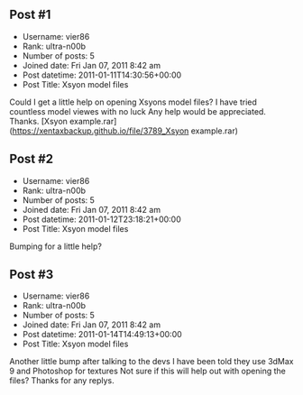 ## Post #1
- Username: vier86
- Rank: ultra-n00b
- Number of posts: 5
- Joined date: Fri Jan 07, 2011 8:42 am
- Post datetime: 2011-01-11T14:30:56+00:00
- Post Title: Xsyon model files

Could I get a little help on opening Xsyons model files? I have tried countless model viewes with no luck 
Any help would be appreciated.
Thanks.
[Xsyon example.rar](https://xentaxbackup.github.io/file/3789_Xsyon example.rar)
## Post #2
- Username: vier86
- Rank: ultra-n00b
- Number of posts: 5
- Joined date: Fri Jan 07, 2011 8:42 am
- Post datetime: 2011-01-12T23:18:21+00:00
- Post Title: Xsyon model files

Bumping for a little help?
## Post #3
- Username: vier86
- Rank: ultra-n00b
- Number of posts: 5
- Joined date: Fri Jan 07, 2011 8:42 am
- Post datetime: 2011-01-14T14:49:13+00:00
- Post Title: Xsyon model files

Another little bump after talking to the devs I have been told they use 3dMax 9 and Photoshop for textures Not sure if this will help out with opening the files?
Thanks for any replys.
